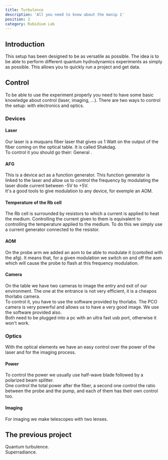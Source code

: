 ```yaml
---
title: Turbulence
description: 'All you need to know about the manip 1'
position: 2
category: Rubidium Lab
---
```


## Introduction
This setup has been designed to be as versatile as possible. The idea is to be able to perform different quantum hydrodynamics experiments as simply as possible. This allows you to quickly run a project and get data.
<article-image src="RbLab/Table1/table1.jpg" alt="setup" size="40" :center="true"></article-image>

## Control 

To be able to use the experiment properly you need to have some basic knowledge about control (laser, imaging, ...).
There are two ways to control the setup: with electronics and optics.

### Devices 

#### Laser
Our laser is a muquans fiber laser that gives us 1 Watt on the output of the fiber coming on the optical table. It is called Shakdag.  
To control it you should go their: <NuxtLink to="/RbLab/bibliography"> General </NuxtLink>.  
<article-image src="RbLab/Table1/laser.jpg" alt="setup" size="40" :center="true"></article-image>

#### AFG

This is a device act as a function generator. This function generator is linked to the laser and allow us to control the frequency by modulating the laser diode current between -5V to +5V.  
It's a good tools to give modulation to any device, for exemple an AOM.
<article-image src="RbLab/Table1/afg.jpg" alt="setup" size="40" :center="true"></article-image>

#### Temperature of the Rb cell

The Rb cell is surrounded by resistors to which a current is applied to heat the medium. Controlling the current given to them is equivalent to controlling the temperature applied to the medium. To do this we simply use a current generator connected to the resistor.
<article-image src="RbLab/Table1/temp.jpg" alt="setup" size="40" :center="true"></article-image>

#### AOM

On the probe arm we added an aom to be able to modulate it (contolled with the afg). It means that, for a given modulation we switch on and off the aom which will cause the probe to flash at this frequency modulation.

#### Camera

On the table we have two cameras to image the entry and exit of our environment. The one at the entrance is not very efficient, it is a cheapos thorlabs camera.  
To control it, you have to use the software provided by thorlabs. The PCO camera is very powerful and allows us to have a very good image. We use the software provided also.  
Both need to be plugged into a pc with an ultra fast usb port, otherwise it won't work.

### Optics

With the optical elements we have an easy control over the power of the laser and for the imaging process.

#### Power

To control the power we usually use half-wave blade followed by a polarized beam splitter.  
One control the total power after the fiber, a second one control the ratio between the probe and the pump, and each of them has their own control too.

#### Imaging

For imaging we make telescopes with two lenses.

## The previous project

Quantum turbulence.  
Superradiance.